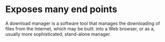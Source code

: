 # Exposes many end points
A download manager is a software tool that manages the downloading of files from the Internet,
which may be built: into a Web browser,
or as a, usually more sophisticated, stand-alone manager.
